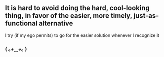 ## It is hard to avoid doing the hard, cool-looking thing, in favor of the easier, more timely, just-as-functional alternative

I try (if my ego permits) to go for the easier solution whenever I recognize it

### ( ｡◕‿◕｡ )
